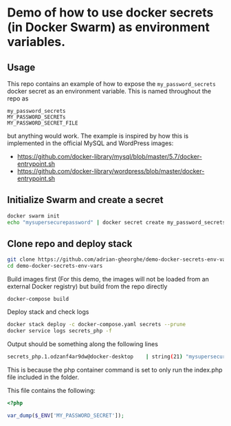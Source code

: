 # Demo of how to use docker secrets (in Docker Swarm) as environment variables.
## Usage
This repo contains an example of how to expose the `my_password_secrets` docker secret as an environment variable. This is named throughout the repo as 
```
my_password_secrets
MY_PASSWORD_SECRETs
MY_PASSWORD_SECRET_FILE
```
but anything would work. The example is inspired by how this is implemented in the official MySQL and WordPress images:
- https://github.com/docker-library/mysql/blob/master/5.7/docker-entrypoint.sh
- https://github.com/docker-library/wordpress/blob/master/docker-entrypoint.sh

## Initialize Swarm and create a secret
```bash
docker swarm init
echo "mysupersecurepassword" | docker secret create my_password_secrets
```

## Clone repo and deploy stack
```bash
git clone https://github.com/adrian-gheorghe/demo-docker-secrets-env-vars.git demo-docker-secrets-env-vars
cd demo-docker-secrets-env-vars
```
Build images first (For this demo, the images will not be loaded from an external Docker registry) but build from the repo directly
```
docker-compose build
```

Deploy stack and check logs
```bash
docker stack deploy -c docker-compose.yaml secrets --prune
docker service logs secrets_php -f
```

Output should be something along the following lines
```bash
secrets_php.1.odzanf4ar9dw@docker-desktop    | string(21) "mysupersecurepassword"
```
This is because the php container command is set to only run the index.php file included in the folder.

This file contains the following:
```php
<?php

var_dump($_ENV['MY_PASSWORD_SECRET']);
```